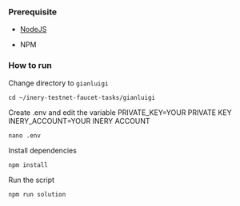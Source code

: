 ### Prerequisite

- [NodeJS](https://nodejs.org/en/)

- NPM



### How to run

Change directory to ```gianluigi```

```shell
cd ~/inery-testnet-faucet-tasks/gianluigi
```

Create .env and edit the variable
PRIVATE_KEY=YOUR PRIVATE KEY
INERY_ACCOUNT=YOUR INERY ACCOUNT

```shell
nano .env
```

Install dependencies

```shell
npm install
```

Run the script

```
npm run solution
```
